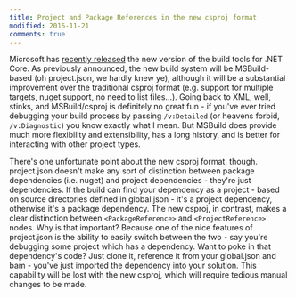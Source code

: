 ```yaml
---
title: Project and Package References in the new csproj format
modified: 2016-11-21
comments: true
---
```

Microsoft has [recently released](https://blogs.msdn.microsoft.com/dotnet/2016/11/16/announcing-net-core-tools-msbuild-alpha/) the new version of the build tools for .NET Core. As previously announced, the new build system will be MSBuild-based (oh project.json, we hardly knew ye), although it will be a substantial improvement over the traditional csproj format (e.g. support for multiple targets, nuget support, no need to list files...). Going back to XML, well, stinks, and MSBuild/csproj is definitely no great fun - if you've ever tried debugging your build process by passing `/v:Detailed` (or heavens forbid, `/v:Diagnostic`) you know exactly what I mean. But MSBuild does provide much more flexibility and extensibility, has a long history, and is better for interacting with other project types.

There's one unfortunate point about the new csproj format, though. project.json doesn't make any sort of distinction between package dependencies (i.e. nuget) and project dependencies - they're just dependencies. If the build can find your dependency as a project - based on source directories defined in global.json - it's a project dependency, otherwise it's a package dependency. The new csproj, in contrast, makes a clear distinction between `<PackageReference>` and `<ProjectReference>` nodes. Why is that important? Because one of the nice features of project.json is the ability to easily switch between the two - say you're debugging some project which has a dependency. Want to poke in that dependency's code? Just clone it, reference it from your global.json and bam - you've just imported the dependency into your solution. This capability will be lost with the new csproj, which will require tedious manual changes to be made.
